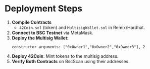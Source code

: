 # Deployment Steps
1. **Compile Contracts**
   - `42Coin.sol` (token) and `MultisigWallet.sol` in Remix/Hardhat.
2. **Connect to BSC Testnet** via MetaMask.
3. **Deploy the Multisig Wallet**:
   ```solidity
   constructor arguments: ["0xOwner1","0xOwner2","0xOwner3"], 2
   ```
4. **Deploy 42Coin**: Mint tokens to the multisig address.
5. **Verify Both Contracts** on BscScan using their addresses.